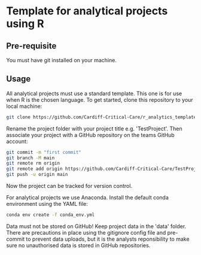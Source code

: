 # Template for analytical projects using R

## Pre-requisite

You must have git installed on your machine.

## Usage

All analytical projects must use a standard template. This one is for use when R is the chosen language. To get started, clone this repository to your local machine:

```bash
git clone https://github.com/Cardiff-Critical-Care/r_analytics_template.git
```

Rename the project folder with your project title e.g. 'TestProject'. Then associate your project with a GitHub repository on the teams GitHub account:

```bash
git commit -m "first commit"
git branch -M main
git remote rm origin
git remote add origin https://github.com/Cardiff-Critical-Care/TestProject.git
git push -u origin main
```

Now the project can be tracked for version control. 

For analytical projects we use Anaconda. Install the default conda environment using the YAML file:

```bash
conda env create -f conda_env.yml
```

Data must not be stored on GitHub! Keep project data in the 'data' folder. There are precautions in place using the gitignore config file and pre-commit to prevent data uploads, but it is the analysts reponsibility to make sure no unauthorised data is stored in GitHub repositories.
